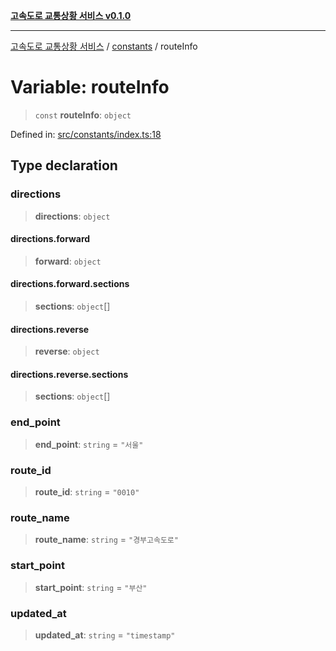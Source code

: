 [**고속도로 교통상황 서비스 v0.1.0**](../../README.md)

***

[고속도로 교통상황 서비스](../../modules.md) / [constants](../README.md) / routeInfo

# Variable: routeInfo

> `const` **routeInfo**: `object`

Defined in: [src/constants/index.ts:18](https://github.com/ksheyon123/road-status-preview/blob/f8475dd9e1f35d9b8acf92ef20ed9d0782a8bb42/src/constants/index.ts#L18)

## Type declaration

### directions

> **directions**: `object`

#### directions.forward

> **forward**: `object`

#### directions.forward.sections

> **sections**: `object`[]

#### directions.reverse

> **reverse**: `object`

#### directions.reverse.sections

> **sections**: `object`[]

### end\_point

> **end\_point**: `string` = `"서울"`

### route\_id

> **route\_id**: `string` = `"0010"`

### route\_name

> **route\_name**: `string` = `"경부고속도로"`

### start\_point

> **start\_point**: `string` = `"부산"`

### updated\_at

> **updated\_at**: `string` = `"timestamp"`
